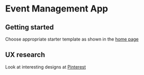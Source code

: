 # Event Management App

## Getting started
Choose appropriate starter template as shown in the [home page]((../README.md))

## UX research
Look at interesting designs at [Pinterest](https://in.pinterest.com/search/pins/?q=event%20management%20ui%20design&rs=typed)